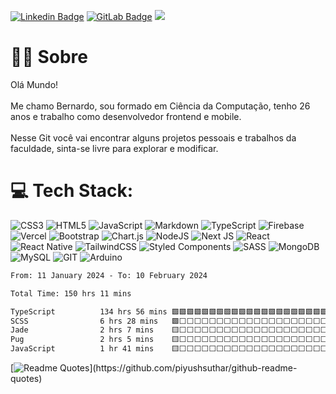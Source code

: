 [![Linkedin Badge](https://img.shields.io/badge/-LinkedIn-blue?style=for-the-badge&logo=Linkedin&logoColor=white&link=https://www.linkedin.com/in/bernardo-ssantos/)](https://www.linkedin.com/in/bernardo-ssantos/)
[![GitLab Badge](https://img.shields.io/badge/gitlab-%23181717.svg?style=for-the-badge&logo=gitlab&logoColor=white&link=https://gitlab.com/BernardoS/)](https://gitlab.com/BernardoS/)
![](https://komarev.com/ghpvc/?username=B-Schmitz&style=for-the-badge&label=Visitantes)

# 👨🏻 Sobre
Olá Mundo! <br><br>Me chamo Bernardo, sou formado em Ciência da Computação, tenho 26 anos e trabalho como desenvolvedor frontend e mobile.<br><br>Nesse Git você vai encontrar alguns projetos pessoais e trabalhos da faculdade, sinta-se livre para explorar e modificar.

# 💻 Tech Stack:
![CSS3](https://img.shields.io/badge/css3-%231572B6.svg?style=for-the-badge&logo=css3&logoColor=white) ![HTML5](https://img.shields.io/badge/html5-%23E34F26.svg?style=for-the-badge&logo=html5&logoColor=white) ![JavaScript](https://img.shields.io/badge/javascript-%23323330.svg?style=for-the-badge&logo=javascript&logoColor=%23F7DF1E) ![Markdown](https://img.shields.io/badge/markdown-%23000000.svg?style=for-the-badge&logo=markdown&logoColor=white) ![TypeScript](https://img.shields.io/badge/typescript-%23007ACC.svg?style=for-the-badge&logo=typescript&logoColor=white) ![Firebase](https://img.shields.io/badge/firebase-%23039BE5.svg?style=for-the-badge&logo=firebase) ![Vercel](https://img.shields.io/badge/vercel-%23000000.svg?style=for-the-badge&logo=vercel&logoColor=white) ![Bootstrap](https://img.shields.io/badge/bootstrap-%238511FA.svg?style=for-the-badge&logo=bootstrap&logoColor=white) ![Chart.js](https://img.shields.io/badge/chart.js-F5788D.svg?style=for-the-badge&logo=chart.js&logoColor=white) ![NodeJS](https://img.shields.io/badge/node.js-6DA55F?style=for-the-badge&logo=node.js&logoColor=white) ![Next JS](https://img.shields.io/badge/Next-black?style=for-the-badge&logo=next.js&logoColor=white) ![React](https://img.shields.io/badge/react-%2320232a.svg?style=for-the-badge&logo=react&logoColor=%2361DAFB) ![React Native](https://img.shields.io/badge/react_native-%2320232a.svg?style=for-the-badge&logo=react&logoColor=%2361DAFB) ![TailwindCSS](https://img.shields.io/badge/tailwindcss-%2338B2AC.svg?style=for-the-badge&logo=tailwind-css&logoColor=white) ![Styled Components](https://img.shields.io/badge/styled--components-DB7093?style=for-the-badge&logo=styled-components&logoColor=white) ![SASS](https://img.shields.io/badge/SASS-hotpink.svg?style=for-the-badge&logo=SASS&logoColor=white) ![MongoDB](https://img.shields.io/badge/MongoDB-%234ea94b.svg?style=for-the-badge&logo=mongodb&logoColor=white) ![MySQL](https://img.shields.io/badge/mysql-%2300000f.svg?style=for-the-badge&logo=mysql&logoColor=white) ![GIT](https://img.shields.io/badge/Git-fc6d26?style=for-the-badge&logo=git&logoColor=white) ![Arduino](https://img.shields.io/badge/-Arduino-00979D?style=for-the-badge&logo=Arduino&logoColor=white)

<!--START_SECTION:waka-->

```txt
From: 11 January 2024 - To: 10 February 2024

Total Time: 150 hrs 11 mins

TypeScript          134 hrs 56 mins 🟩🟩🟩🟩🟩🟩🟩🟩🟩🟩🟩🟩🟩🟩🟩🟩🟩🟩🟩🟩🟩🟩🟨⬜⬜   89.84 %
SCSS                6 hrs 28 mins   🟩⬜⬜⬜⬜⬜⬜⬜⬜⬜⬜⬜⬜⬜⬜⬜⬜⬜⬜⬜⬜⬜⬜⬜⬜   04.31 %
Jade                2 hrs 7 mins    🟨⬜⬜⬜⬜⬜⬜⬜⬜⬜⬜⬜⬜⬜⬜⬜⬜⬜⬜⬜⬜⬜⬜⬜⬜   01.42 %
Pug                 2 hrs 5 mins    🟨⬜⬜⬜⬜⬜⬜⬜⬜⬜⬜⬜⬜⬜⬜⬜⬜⬜⬜⬜⬜⬜⬜⬜⬜   01.40 %
JavaScript          1 hr 41 mins    🟨⬜⬜⬜⬜⬜⬜⬜⬜⬜⬜⬜⬜⬜⬜⬜⬜⬜⬜⬜⬜⬜⬜⬜⬜   01.13 %
```

<!--END_SECTION:waka-->
[![Readme Quotes](https://quotes-github-readme.vercel.app/api?type=horizontal&theme=dark&author=Benjamin%20Disraeli&quote=A%20vida%20é%20curta%20demais%20para%20ser%20pequena.)](https://github.com/piyushsuthar/github-readme-quotes)
